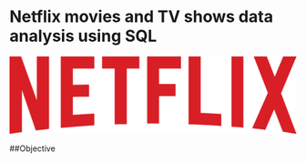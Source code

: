 # Netflix movies and TV shows data analysis using SQL
![Alt text](Netflix_2015_logo.svg.png)

##Objective
